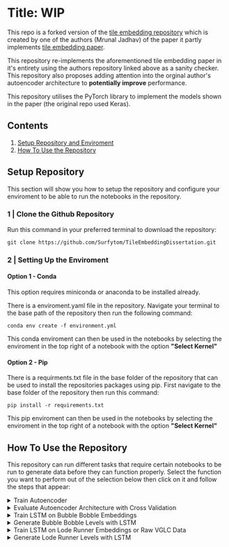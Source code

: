 # Title: WIP

This repo is a forked version of the [tile embedding repository](https://github.com/js-mrunal/tile_embeddings) which is created by one of the authors (Mrunal Jadhav) of the paper it partly implements [tile embedding paper](https://ojs.aaai.org/index.php/AIIDE/article/view/18888).

This repository re-implements the aforementioned tile embedding paper in it's entirety using the authors repository linked above as a sanity checker. This repository also proposes adding attention into the orginal author's autoencoder architecture to **potentially improve** performance.

This repository utilises the PyTorch library to implement the models shown in the paper (the original repo used Keras).

## Contents
1. [Setup Repository and Enviroment](#setup-repository)
2. [How To Use the Repository](#how-to-use-the-repository)

## Setup Repository

This section will show you how to setup the repository and configure your enviroment to be able to run the notebooks in the repository.

### 1 | Clone the Github Repository
Run this command in your preferred terminal to download the repository:

```
git clone https://github.com/Surfytom/TileEmbeddingDissertation.git
```

### 2 | Setting Up the Enviroment

#### Option 1 - Conda

This option requires miniconda or anaconda to be installed already.

There is a enviroment.yaml file in the repository. Navigate your terminal to the base path of the repository then run the following command:

```
conda env create -f environment.yml
```
This conda enviroment can then be used in the notebooks by selecting the enviroment in the top right of a notebook with the option **"Select Kernel"**

#### Option 2 - Pip

There is a requirments.txt file in the base folder of the repository that can be used to install the repositories packages using pip. First navigate to the base folder of the repository then run this command:

```
pip install -r requirements.txt
```
This pip enviroment can then be used in the notebooks by selecting the enviroment in the top right of a notebook with the option **"Select Kernel"**

## How To Use the Repository

This repository can run different tasks that require certain notebooks to be run to generate data before they can function properly. Select the function you want to perform out of the selection below then click on it and follow the steps that appear:

<details>
<summary>Train Autoencoder</summary>

## Train Autoencoder

This section covers how to setup the repository and generate training data to then train an autoencoder to generate tile embeddings.

### Step 1

Run the first 3 cells of the notebook named ["AutoEncoderTrainingDataGeneration.ipynb"](./src/AutoEncoderTrainingDataGeneration.ipynb). This will generate the csv file: ```../data/tomData/unshuffled3x3tiles.csv```. You can rename this file but remember to change where this file path is referenced in other notebooks.

### Step 2

Now go to the notebook named ["AutoEncoderTraining.ipynb"](./src/AutoEncoderTraining.ipynb). Make sure you select a unique model name by changing the ```MODELNAME``` variable in the ```first cell```. This name will be used throughout the notebooks to load appropriate data from your trained autoencoder.

After naming the autoencoder run ```the first 5 cells```. The cell that trains the autoencoder will take a while especially on older machines so be patient. After it's finished training the model weights should be saved in the path ```src/Models/MODELNAME/MODELNAME.pt```.

**Optional TSNE Visualization**

Running the ```last 3 cells``` of the ["AutoEncoderTraining.ipynb"](./src/AutoEncoderTraining.ipynb) notebook will generate embeddings for the dataset generated in step 1. A graph will be displayed below the last cell showing a TSNE graph of your models embeddings space. This graph will be saved into your ```src/Models/MODELSNAME``` folder.

</details>

<details>
<summary>Evaluate Autoencoder Architecture with Cross Validation</summary>

## Evaluate Autoencoder Architecture with Cross Validation

Complete [Step 1](#step-1) in the Train An Autoencoder section and then come back for the next steps.

### Step 1

Go to the notebook named ["AutoEncoderCrossValidation.ipynb"](./src/AutoEncoderCrossValidation.ipynb). Make sure the variable ```MODELARCH``` in the ```first cell``` is set to the autoencoder architecture you want to test. The choices of model architectures are ```Models.TileEmbeddingVAE```, ```Models.TileEmbeddingVAEwMHA``` or a custom model with the same input and output shapes.

### Step 2

Run ```all cells in order``` and the results should be printed out in the output of the ```last cell```.

</details>

<details>
<summary>Train LSTM on Bubble Bobble Embeddings</summary>

## Train LSTM on Bubble Bobble Embeddings

Make sure you have a trained autoencoder that can generate embeddings. There should be one ready to go in the repository by default. If not follow the [Train an Autoencoder](#train-an-autoencoder) section and then come back to complete the next steps.

### Step 1

Open the notebook named ["BubbleBobbleLevelUnifiedRepGeneration.ipynb"](./src/BubbleBobbleLevelUnifiedRepGeneration.ipynb). Make sure the variable ```MODELNAME``` in the ```first cell``` is set to the autoencoder you want to use to generate the bubble bobble level embeddings.

### Step 2

Run ```all cells in order```. This should generate the folder ```./Models/MODELNAME/LevelUnifiedRep/BubbleBobble``` which contains the embedding files and embeddings maps for the bubble bobble levels. The mappings will be used to aid generating the levels. The embedded levels will be used to generate the training data for the LSTM.

### Step 3

Open the notebook named ["BubbleBobbleLSTMTraining.ipynb"](./src/BubbleBobbleLSTMTraining.ipynb). Ensure the ```MODELNAME``` variable in the ```first cell``` is the same as used in previous steps. 

Then ```run all cells in order```. 

Training the LSTM will take some time so be patient. After training has finished the LSTM model weights should be saved to the path: ```./Models/MODELNAME/BubbleBobbleLSTM.pt```.

Now if you want to generate bubble bobble levels using the trained LSTM follow the [Generate Bubble Bobble Levels with LSTM](#generate-bubble-bobble-levels-with-lstm) section.

</details>

<details>
<summary>Generate Bubble Bobble Levels with LSTM</summary>

## Generate Bubble Bobble Levels with LSTM

Ensure you have a trained LSTM model trained on bubble bobble embeddings. There should be one by default in the repository. If not follow the steps in the [Train LSTM on Bubble Bobble Embeddings](#train-lstm-on-bubble-bobble-embeddings) section then come back to complete this section.

### Step 1

Open the notebook named ["BubbleBobbleLSTMGeneration.ipynb"](./src/BubbleBobbleLSTMGeneration.ipynb). Once opened ensure the ```MODELNAME``` is set to the embedding model named used to generate the bubble bobble levels embeddings **NOT THE NAME OF THE LSTM MODEL WEIGHT FILE**.

Set the ```NUMBEROFLEVELS``` variable to the amount of levels you want to generate.

Set the ```RANDOMSEED``` variable to a different number if you want different levels to be generated.

### Step 2

Run ```all cells in order``` and ```NUMBEROFLEVELS``` levels should generate and display in the output of the ```last cell```.

</details>

<details>
<summary>Train LSTM on Lode Runner Embeddings or Raw VGLC Data</summary>

## Train LSTM on Lode Runner Embeddings or Raw VGLC Data

Make sure you have a trained autoencoder that can generate embeddings. There should be one ready to go in the repository by default. If not follow the [Train an Autoencoder](#train-an-autoencoder) section and then come back to complete the next steps.

Most notebooks in this section have 2 variants. The VGLC enabled you to use Raw VGLC Data to train and the Embed variant which enable you to train using embeddings. Decide which one you want to do and choose the appriorite linked notebooks in each of the steps below.

### Step 1

Open the notebook named ["LodeRunnerLevelUnifiedRepGeneration.ipynb"](./src/LodeRunnerLevelUnifiedRepGeneration.ipynb). Edit the variable ```MODELNAME``` to match the embedding model you want to use.

### Step 2

Run ```all cells in order```. You should now have the folder ```./Models/MODELNAME/LevelUnifiedRep/LodeRunner``` containing the Lode Runner level mappings and embeddings. These will be used in the training data generation and level generation process.

### Step 3

Open the notebook named ["LodeRunnerLSTMTrainingDataGeneration.ipynb"](./src/LodeRunnerLSTMTrainingDataGeneration.ipynb). Edit the variable ```MODELNAME``` to match the embedding model you used in ```step 1```.

Now run the ```first cell```. You will then see two titles. One for embeddings training data generation and one for raw VGLC training data generation. Decide which one you need to use (most likely embedding generation) and run ```all cells in order below the chosen title```.

This will take a while to complete but you should see batches of training data being saved to the path: ```./Models/MODELNAME/LRLSTMData```. These batches needed to be saved to disk as the authors PC's memory and GPU VRAM were too small to load the entirety of the training data in to memory at once.

### Step 4

Open the notebook named ["LodeRunnerLSTMTrainingEmbed.ipynb"](./src/LodeRunnerLSTMTrainingEmbed.ipynb)/["LodeRunnerLSTMTrainingVGLC.ipynb"](./src/LodeRunnerLSTMTrainingVGLC.ipynb). Edit the variable ```MODELNAME``` to match the embedding model you used in ```step 1```.

Then run ```all cells in order```.

Training will take a long time. Reduce the epochs to achieve quicker results (performance will most likely decrease).

After training the LSTM model weights will be saved to the path: ```./Models/MODELNAME/LodeRunnerLSTM.pt```.

Now if you want to generate Lode Runner levels follow the [Generate Lode Runner Levels with LSTM](#generate-lode-runner-levels-with-lstm) section.

</details>

<details>
<summary>Generate Lode Runner Levels with LSTM</summary>

## Generate Lode Runner Levels with LSTM

Ensure that you have a LSTM trained on Lode Runner Embeddings or Raw VGLC data to generate Lode Runner levels with. There should be one be default in the repository. If not follow the [Train LSTM on Lode Runner Embeddings or Raw VGLC Data](#train-lstm-on-lode-runner-embeddings-or-raw-vglc-data) section then come back to complete this section.

### Step 1

Open the notebook named ["LodeRunnerLSTMGenerationEmbed.ipynb"](./src/LodeRunnerLSTMGenerationEmbed.ipynb)/["LodeRunnerLSTMGenerationVGLC.ipynb"](./src/LodeRunnerLSTMGenerationVGLC.ipynb). Once opened ensure the ```MODELNAME``` is set to the embedding model named used to generate the Lode Runner levels embeddings **NOT THE NAME OF THE LSTM MODEL WEIGHT FILE**.

Set the ```NUMBEROFLEVELS``` variable to the amount of levels you want to generate.

Set the ```RANDOMSEED``` variable to a different number if you want different levels to be generated.

### Step 2

Run ```all cells in order``` and ```NUMBEROFLEVELS``` levels should generate and display in the output of the ```last cell```.

</details>